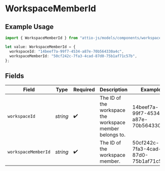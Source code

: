 # WorkspaceMemberId

## Example Usage

```typescript
import { WorkspaceMemberId } from "attio-js/models/components/workspacemember.js";

let value: WorkspaceMemberId = {
  workspaceId: "14beef7a-99f7-4534-a87e-70b564330a4c",
  workspaceMemberId: "50cf242c-7fa3-4cad-87d0-75b1af71c57b",
};
```

## Fields

| Field                                                    | Type                                                     | Required                                                 | Description                                              | Example                                                  |
| -------------------------------------------------------- | -------------------------------------------------------- | -------------------------------------------------------- | -------------------------------------------------------- | -------------------------------------------------------- |
| `workspaceId`                                            | *string*                                                 | :heavy_check_mark:                                       | The ID of the workspace the workspace member belongs to. | 14beef7a-99f7-4534-a87e-70b564330a4c                     |
| `workspaceMemberId`                                      | *string*                                                 | :heavy_check_mark:                                       | The ID of the workspace member.                          | 50cf242c-7fa3-4cad-87d0-75b1af71c57b                     |
